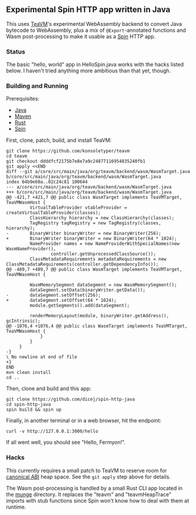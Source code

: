 ## Experimental Spin HTTP app written in Java

This uses [TeaVM](https://github.com/konsoletyper/teavm)'s experimental
WebAssembly backend to convert Java bytecode to WebAssembly, plus a mix of
`@Export`-annotated functions and Wasm post-processing to make it usable as a
[Spin](https://github.com/fermyon/spin) HTTP app.

### Status

The basic "hello, world" app in HelloSpin.java works with the hacks listed
below.  I haven't tried anything more ambitious than that yet, though.

### Building and Running

Prerequisites:

- [Java](https://openjdk.org/install/)
- [Maven](https://maven.apache.org/)
- [Rust](https://rustup.rs/)
- [Spin](https://github.com/fermyon/spin/releases)

First, clone, patch, build, and install TeaVM:

```
git clone https://github.com/konsoletyper/teavm
cd teavm
git checkout ddddfcf2175b7e8e7a9c24877116954835240fb1
git apply <<END
diff --git a/core/src/main/java/org/teavm/backend/wasm/WasmTarget.java b/core/src/main/java/org/teavm/backend/wasm/WasmTarget.java
index 64b9e60a..02c24c81 100644
--- a/core/src/main/java/org/teavm/backend/wasm/WasmTarget.java
+++ b/core/src/main/java/org/teavm/backend/wasm/WasmTarget.java
@@ -421,7 +421,7 @@ public class WasmTarget implements TeaVMTarget, TeaVMWasmHost {
         VirtualTableProvider vtableProvider = createVirtualTableProvider(classes);
         ClassHierarchy hierarchy = new ClassHierarchy(classes);
         TagRegistry tagRegistry = new TagRegistry(classes, hierarchy);
-        BinaryWriter binaryWriter = new BinaryWriter(256);
+        BinaryWriter binaryWriter = new BinaryWriter(64 * 1024);
         NameProvider names = new NameProviderWithSpecialNames(new WasmNameProvider(),
                 controller.getUnprocessedClassSource());
         ClassMetadataRequirements metadataRequirements = new ClassMetadataRequirements(controller.getDependencyInfo());
@@ -489,7 +489,7 @@ public class WasmTarget implements TeaVMTarget, TeaVMWasmHost {

         WasmMemorySegment dataSegment = new WasmMemorySegment();
         dataSegment.setData(binaryWriter.getData());
-        dataSegment.setOffset(256);
+        dataSegment.setOffset(64 * 1024);
         module.getSegments().add(dataSegment);

         renderMemoryLayout(module, binaryWriter.getAddress(), gcIntrinsic);
@@ -1076,4 +1076,4 @@ public class WasmTarget implements TeaVMTarget, TeaVMWasmHost {
             }
         }
     }
-}
\ No newline at end of file
+}
END
mvn clean install
cd ..
```

Then, clone and build and this app:

```
git clone https://github.com/dicej/spin-http-java
cd spin-http-java
spin build && spin up
```

Finally, in another terminal or in a web browser, hit the endpoint:

```
curl -v http://127.0.0.1:3000/hello
```

If all went well, you should see "Hello, Fermyon!".

### Hacks

This currently requires a small patch to TeaVM to reserve room for [canonical
ABI](https://github.com/WebAssembly/component-model/blob/main/design/mvp/CanonicalABI.md)
heap space.  See the `git apply` step above for details.

The Wasm post-processing is handled by a small Rust CLI app located in the
[munge](./munge) directory.  It replaces the "teavm" and "teavmHeapTrace"
imports with stub functions since Spin won't know how to deal with them at
runtime.
